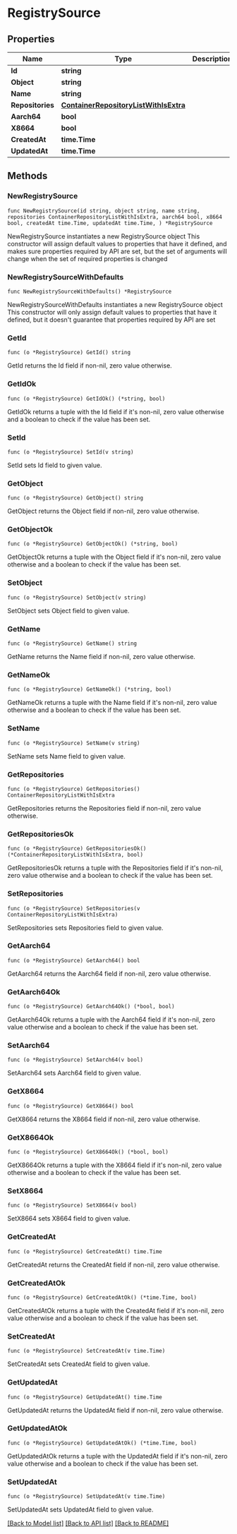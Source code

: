 # RegistrySource

## Properties

Name | Type | Description | Notes
------------ | ------------- | ------------- | -------------
**Id** | **string** |  | 
**Object** | **string** |  | 
**Name** | **string** |  | 
**Repositories** | [**ContainerRepositoryListWithIsExtra**](ContainerRepositoryListWithIsExtra.md) |  | 
**Aarch64** | **bool** |  | 
**X8664** | **bool** |  | 
**CreatedAt** | **time.Time** |  | 
**UpdatedAt** | **time.Time** |  | 

## Methods

### NewRegistrySource

`func NewRegistrySource(id string, object string, name string, repositories ContainerRepositoryListWithIsExtra, aarch64 bool, x8664 bool, createdAt time.Time, updatedAt time.Time, ) *RegistrySource`

NewRegistrySource instantiates a new RegistrySource object
This constructor will assign default values to properties that have it defined,
and makes sure properties required by API are set, but the set of arguments
will change when the set of required properties is changed

### NewRegistrySourceWithDefaults

`func NewRegistrySourceWithDefaults() *RegistrySource`

NewRegistrySourceWithDefaults instantiates a new RegistrySource object
This constructor will only assign default values to properties that have it defined,
but it doesn't guarantee that properties required by API are set

### GetId

`func (o *RegistrySource) GetId() string`

GetId returns the Id field if non-nil, zero value otherwise.

### GetIdOk

`func (o *RegistrySource) GetIdOk() (*string, bool)`

GetIdOk returns a tuple with the Id field if it's non-nil, zero value otherwise
and a boolean to check if the value has been set.

### SetId

`func (o *RegistrySource) SetId(v string)`

SetId sets Id field to given value.


### GetObject

`func (o *RegistrySource) GetObject() string`

GetObject returns the Object field if non-nil, zero value otherwise.

### GetObjectOk

`func (o *RegistrySource) GetObjectOk() (*string, bool)`

GetObjectOk returns a tuple with the Object field if it's non-nil, zero value otherwise
and a boolean to check if the value has been set.

### SetObject

`func (o *RegistrySource) SetObject(v string)`

SetObject sets Object field to given value.


### GetName

`func (o *RegistrySource) GetName() string`

GetName returns the Name field if non-nil, zero value otherwise.

### GetNameOk

`func (o *RegistrySource) GetNameOk() (*string, bool)`

GetNameOk returns a tuple with the Name field if it's non-nil, zero value otherwise
and a boolean to check if the value has been set.

### SetName

`func (o *RegistrySource) SetName(v string)`

SetName sets Name field to given value.


### GetRepositories

`func (o *RegistrySource) GetRepositories() ContainerRepositoryListWithIsExtra`

GetRepositories returns the Repositories field if non-nil, zero value otherwise.

### GetRepositoriesOk

`func (o *RegistrySource) GetRepositoriesOk() (*ContainerRepositoryListWithIsExtra, bool)`

GetRepositoriesOk returns a tuple with the Repositories field if it's non-nil, zero value otherwise
and a boolean to check if the value has been set.

### SetRepositories

`func (o *RegistrySource) SetRepositories(v ContainerRepositoryListWithIsExtra)`

SetRepositories sets Repositories field to given value.


### GetAarch64

`func (o *RegistrySource) GetAarch64() bool`

GetAarch64 returns the Aarch64 field if non-nil, zero value otherwise.

### GetAarch64Ok

`func (o *RegistrySource) GetAarch64Ok() (*bool, bool)`

GetAarch64Ok returns a tuple with the Aarch64 field if it's non-nil, zero value otherwise
and a boolean to check if the value has been set.

### SetAarch64

`func (o *RegistrySource) SetAarch64(v bool)`

SetAarch64 sets Aarch64 field to given value.


### GetX8664

`func (o *RegistrySource) GetX8664() bool`

GetX8664 returns the X8664 field if non-nil, zero value otherwise.

### GetX8664Ok

`func (o *RegistrySource) GetX8664Ok() (*bool, bool)`

GetX8664Ok returns a tuple with the X8664 field if it's non-nil, zero value otherwise
and a boolean to check if the value has been set.

### SetX8664

`func (o *RegistrySource) SetX8664(v bool)`

SetX8664 sets X8664 field to given value.


### GetCreatedAt

`func (o *RegistrySource) GetCreatedAt() time.Time`

GetCreatedAt returns the CreatedAt field if non-nil, zero value otherwise.

### GetCreatedAtOk

`func (o *RegistrySource) GetCreatedAtOk() (*time.Time, bool)`

GetCreatedAtOk returns a tuple with the CreatedAt field if it's non-nil, zero value otherwise
and a boolean to check if the value has been set.

### SetCreatedAt

`func (o *RegistrySource) SetCreatedAt(v time.Time)`

SetCreatedAt sets CreatedAt field to given value.


### GetUpdatedAt

`func (o *RegistrySource) GetUpdatedAt() time.Time`

GetUpdatedAt returns the UpdatedAt field if non-nil, zero value otherwise.

### GetUpdatedAtOk

`func (o *RegistrySource) GetUpdatedAtOk() (*time.Time, bool)`

GetUpdatedAtOk returns a tuple with the UpdatedAt field if it's non-nil, zero value otherwise
and a boolean to check if the value has been set.

### SetUpdatedAt

`func (o *RegistrySource) SetUpdatedAt(v time.Time)`

SetUpdatedAt sets UpdatedAt field to given value.



[[Back to Model list]](../README.md#documentation-for-models) [[Back to API list]](../README.md#documentation-for-api-endpoints) [[Back to README]](../README.md)


